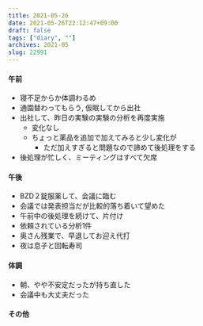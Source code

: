```yaml
---
title: 2021-05-26
date: 2021-05-26T22:12:47+09:00
draft: false
tags: ["diary", ""]
archives: 2021-05
slug: 22991
---
```

#### 午前
- 寝不足からか体調わるめ
- 通園替わってもらう, 仮眠してから出社
- 出社して、昨日の実験の実験の分析を再度実施
  - 変化なし
  - ちょっと薬品を追加で加えてみると少し変化が
    - ただ加えすぎると問題なので諦めて後処理をする
- 後処理が忙しく、ミーティングはすべて欠席
#### 午後
- BZD２錠服薬して、会議に臨む
- 会議では発表担当だが比較的落ち着いて望めた
- 午前中の後処理を続けて、片付け
- 依頼されている分析1件
- 奥さん残業で、早退してお迎え代打
- 夜は息子と回転寿司
#### 体調
- 朝、やや不安定だったが持ち直した
- 会議中も大丈夫だった
#### その他
